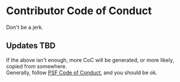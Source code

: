 # Contributor Code of Conduct

Don't be a jerk. 

## Updates TBD

If the above isn't enough, more CoC will be generated, or more likely, copied from somewhere.  
Generally, follow [PSF Code of Conduct](https://policies.python.org/python.org/code-of-conduct/), and you should be ok.
